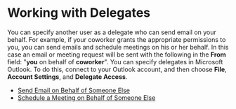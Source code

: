 # Working with Delegates<a name="delegates_overview"></a>

You can specify another user as a delegate who can send email on your behalf\. For example, if your coworker grants the appropriate permissions to you, you can send emails and schedule meetings on his or her behalf\. In this case an email or meeting request will be sent with the following in the **From** field: "**you** on behalf of **coworker**"\. You can specify delegates in Microsoft Outlook\. To do this, connect to your Outlook account, and then choose **File**, **Account Settings**, and **Delegate Access**\.


+ [Send Email on Behalf of Someone Else](send_email_delegate.md)
+ [Schedule a Meeting on Behalf of Someone Else](schedule_meeting_delegate.md)